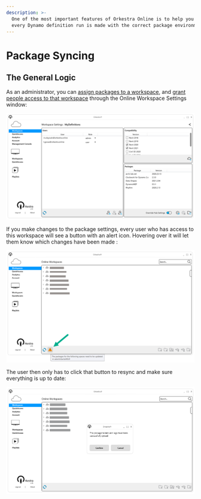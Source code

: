 ```yaml
---
description: >-
  One of the most important features of Orkestra Online is to help you make sure
  every Dynamo definition run is made with the correct package environment.
---
```


# Package Syncing

## The General Logic

As an administrator, you can [assign packages to a workspace](what-is-a-workspace.md#package-settings), and [grant people access to that workspace](what-is-a-workspace.md#add-users-to-the-workspace) through the Online Workspace Settings window:

![](../.gitbook/assets/wssettingswindow.png)

If you make changes to the package settings, every user who has access to this workspace will see a button with an alert icon. Hovering over it will let them know which changes have been made :

![Package Update Alert in the Desktop App](../.gitbook/assets/image%20%289%29.png)

The user then only has to click that button to resync and make sure everything is up to date:

![](../.gitbook/assets/image%20%285%29.png)

